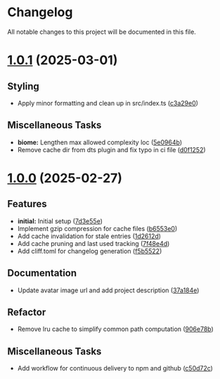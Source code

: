 # Changelog

All notable changes to this project will be documented in this file.

# [1.0.1](https://github.com/amarislabs/bun-plugin-dts/compare/v1.0.0...v1.0.1) (2025-03-01)

## <!-- 5 -->Styling

- Apply minor formatting and clean up in src/index.ts ([c3a29e0](https://github.com/amarislabs/bun-plugin-dts/commit/c3a29e061f77fa09ca09d3442d73abe9f1b28a04))

## <!-- 7 -->Miscellaneous Tasks

- **biome:** Lengthen max allowed complexity loc ([5e0964b](https://github.com/amarislabs/bun-plugin-dts/commit/5e0964b144174c05b51922a68b7cd20a06fd12da))
- Remove cache dir from dts plugin and fix typo in ci file ([d0f1252](https://github.com/amarislabs/bun-plugin-dts/commit/d0f1252a454af2a826e42c84420fe25062227d00))

# [1.0.0](https://github.com/amarislabs/bun-plugin-dts/tree/v1.0.0) (2025-02-27)

## <!-- 0 -->Features

- **initial:** Initial setup ([7d3e55e](https://github.com/amarislabs/bun-plugin-dts/commit/7d3e55efc7131fb37ba3adc81cd6beb1a560d475))
- Implement gzip compression for cache files ([b6553e0](https://github.com/amarislabs/bun-plugin-dts/commit/b6553e0e103935e5d6b5eae95fe7355e97003894))
- Add cache invalidation for stale entries ([1d2612d](https://github.com/amarislabs/bun-plugin-dts/commit/1d2612d44afe04f459f132c967875ed81c9a8de3))
- Add cache pruning and last used tracking ([7f48e4d](https://github.com/amarislabs/bun-plugin-dts/commit/7f48e4d6ec056202d7781a2013e604efaf9fa60a))
- Add cliff.toml for changelog generation ([f5b5522](https://github.com/amarislabs/bun-plugin-dts/commit/f5b5522c408d914e83506476e5f32f28a2080700))

## <!-- 2 -->Documentation

- Update avatar image url and add project description ([37a184e](https://github.com/amarislabs/bun-plugin-dts/commit/37a184ed5c2a0e91940809b39a73cd6515412284))

## <!-- 4 -->Refactor

- Remove lru cache to simplify common path computation ([906e78b](https://github.com/amarislabs/bun-plugin-dts/commit/906e78b050aaa3df1cc149b8117b6d7594473de2))

## <!-- 7 -->Miscellaneous Tasks

- Add workflow for continuous delivery to npm and github ([c50d72c](https://github.com/amarislabs/bun-plugin-dts/commit/c50d72ceeddc4ada6af25581fb3feca85e8771df))

